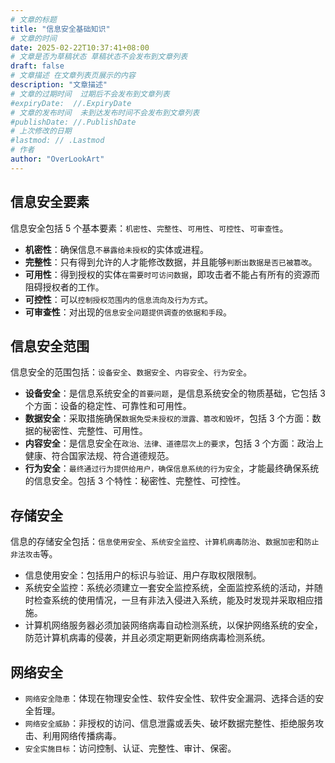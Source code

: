 ```yaml
---
# 文章的标题
title: "信息安全基础知识"
# 文章的时间
date: 2025-02-22T10:37:41+08:00
# 文章是否为草稿状态 草稿状态不会发布到文章列表
draft: false
# 文章描述 在文章列表页展示的内容
description: "文章描述"
# 文章的过期时间  过期后不会发布到文章列表
#expiryDate:  //.ExpiryDate
# 文章的发布时间  未到达发布时间不会发布到文章列表
#publishDate: //.PublishDate
# 上次修改的日期
#lastmod: // .Lastmod
# 作者
author: "OverLookArt"
---
```


## 信息安全要素

信息安全包括 5 个基本要素：`机密性`、`完整性`、`可用性`、`可控性`、`可审查性`。

* **机密性**：确保信息`不暴露给未授权`的实体或进程。
* **完整性**：只有得到允许的人才能修改数据，并且能够`判断出数据是否已被篡改`。
* **可用性**：得到授权的实体`在需要时可访问数据`，即攻击者不能占有所有的资源而阻碍授权者的工作。
* **可控性**：可以`控制授权范围内的信息流向及行为方式`。
* **可审查性**：对出现的`信息安全问题提供调查的依据和手段`。

## 信息安全范围

信息安全的范围包括：`设备安全`、`数据安全`、`内容安全`、`行为安全`。

* **设备安全**：是信息系统安全的`首要问题`，是信息系统安全的物质基础，它包括 3个方面：设备的稳定性、可靠性和可用性。
* **数据安全**：采取措施确保`数据免受未授权的泄露、篡改和毁坏`，包括 3 个方面：数据的秘密性、完整性、可用性。
* **内容安全**：是信息安全在`政治、法律、道德层次上的要求`，包括 3 个方面：政治上健康、符合国家法规、符合道德规范。
* **行为安全**：`最终通过行为提供给用户，确保信息系统的行为安全`，才能最终确保系统的信息安全。包括 3 个特性：秘密性、完整性、可控性。

## 存储安全

信息的存储安全包括：`信息使用安全`、`系统安全监控`、`计算机病毒防治`、`数据加密`和`防止非法攻击`等。

* 信息使用安全：包括用户的标识与验证、用户存取权限限制。
* 系统安全监控：系统必须建立一套安全监控系统，全面监控系统的活动，并随时检查系统的使用情况，一旦有非法入侵进入系统，能及时发现并采取相应措施。
* 计算机网络服务器必须加装网络病毒自动检测系统，以保护网络系统的安全，防范计算机病毒的侵袭，并且必须定期更新网络病毒检测系统。

## 网络安全

* `网络安全隐患`：体现在物理安全性、软件安全性、软件安全漏洞、选择合适的安全哲理。
* `网络安全威胁`：非授权的访问、信息泄露或丢失、破坏数据完整性、拒绝服务攻击、利用网络传播病毒。
* `安全实施目标`：访问控制、认证、完整性、审计、保密。